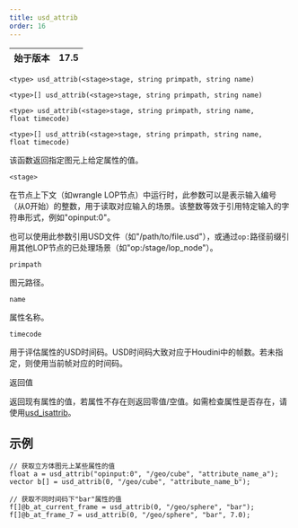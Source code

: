 ```yaml
---
title: usd_attrib
order: 16
---
```

| 始于版本 | 17.5 |
| --- | --- |

`<type> usd_attrib(<stage>stage, string primpath, string name)`

`<type>[] usd_attrib(<stage>stage, string primpath, string name)`

`<type> usd_attrib(<stage>stage, string primpath, string name, float timecode)`

`<type>[] usd_attrib(<stage>stage, string primpath, string name, float timecode)`

该函数返回指定图元上给定属性的值。

`<stage>`

在节点上下文（如wrangle LOP节点）中运行时，此参数可以是表示输入编号（从0开始）的整数，用于读取对应输入的场景。该整数等效于引用特定输入的字符串形式，例如"opinput:0"。

也可以使用此参数引用USD文件（如"/path/to/file.usd"），或通过`op:`路径前缀引用其他LOP节点的已处理场景（如"op:/stage/lop_node"）。

`primpath`

图元路径。

`name`

属性名称。

`timecode`

用于评估属性的USD时间码。USD时间码大致对应于Houdini中的帧数。若未指定，则使用当前帧对应的时间码。

返回值

返回现有属性的值，若属性不存在则返回零值/空值。如需检查属性是否存在，请使用[usd_isattrib](./usd_isattrib "检查指定名称的属性是否存在于图元上")。

## 示例

```vex
// 获取立方体图元上某些属性的值
float a = usd_attrib("opinput:0", "/geo/cube", "attribute_name_a");
vector b[] = usd_attrib(0, "/geo/cube", "attribute_name_b");

// 获取不同时间码下"bar"属性的值
f[]@b_at_current_frame = usd_attrib(0, "/geo/sphere", "bar");
f[]@b_at_frame_7 = usd_attrib(0, "/geo/sphere", "bar", 7.0);

```
